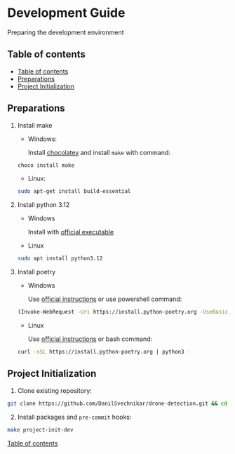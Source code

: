 # Development Guide

Preparing the development environment

## Table of contents

- [Table of contents](#table-of-contents)
- [Preparations](#preparations)
- [Project Initialization](#project-initialization)


## Preparations

1. Install make
    - Windows:

        Install [chocolatey](https://chocolatey.org/install) and install `make` with command:

    ```bash
    choco install make
    ```

    - Linux:

    ```bash
    sudo apt-get install build-essential
    ```

2. Install python 3.12
    - Windows

        Install with [official executable](https://www.python.org/downloads/)

    - Linux

    ```bash
    sudo apt install python3.12
    ```

3. Install poetry
   - Windows

        Use [official instructions](https://python-poetry.org/docs/#windows-powershell-install-instructions) or use powershell command:

    ```bash
    (Invoke-WebRequest -Uri https://install.python-poetry.org -UseBasicParsing).Content | py -
    ```

   - Linux

        Use [official instructions](https://python-poetry.org/docs/#installing-with-the-official-installer) or bash command:

    ```bash
    curl -sSL https://install.python-poetry.org | python3 -
    ```


## Project Initialization

1. Clone existing repository:

```bash
git clone https://github.com/DanilSvechnikar/drone-detection.git && cd drone-detection
```

2. Install packages and `pre-commit` hooks:

```bash
make project-init-dev
```


[Table of contents](#table-of-contents)

